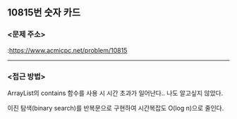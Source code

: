 ## 10815번 숫자 카드


### <문제 주소>
:https://www.acmicpc.net/problem/10815

---

### <접근 방법>
ArrayList의 contains 함수를 사용 시 시간 초과가 일어난다.. 나도 알고싶지 않았다.

이진 탐색(binary search)를 반복문으로 구현하여 시간복잡도 O(log n)으로 줄인다.

